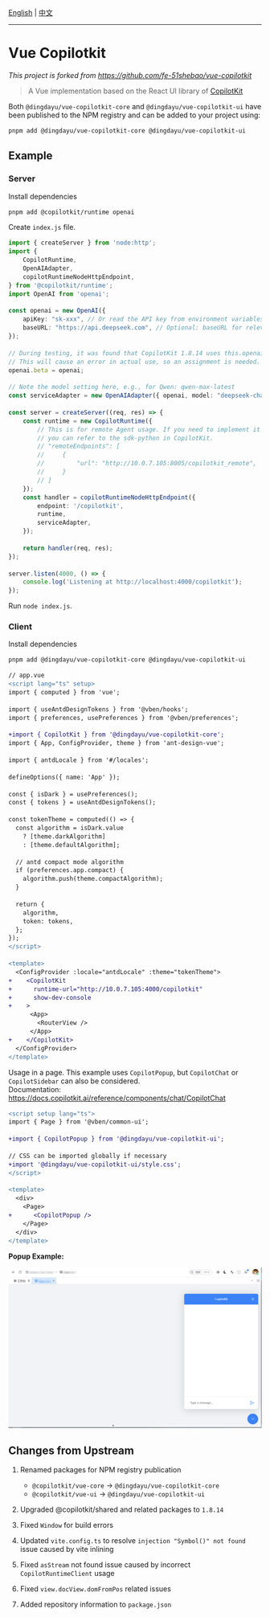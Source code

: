 [English](./README.md) | [中文](./README.zh.md)

---
# Vue Copilotkit

*This project is forked from https://github.com/fe-51shebao/vue-copilotkit*

> A Vue implementation based on the React UI library of <a href="https://github.com/CopilotKit/CopilotKit" target="_blank">CopilotKit</a>

Both `@dingdayu/vue-copilotkit-core` and `@dingdayu/vue-copilotkit-ui` have been published to the NPM registry and can be added to your project using:

```bash
pnpm add @dingdayu/vue-copilotkit-core @dingdayu/vue-copilotkit-ui
```

## Example

### Server

Install dependencies

```bash
pnpm add @copilotkit/runtime openai
```

Create `index.js` file.

```ts
import { createServer } from 'node:http';
import {
    CopilotRuntime,
    OpenAIAdapter,
    copilotRuntimeNodeHttpEndpoint,
} from '@copilotkit/runtime';
import OpenAI from 'openai';

const openai = new OpenAI({
    apiKey: "sk-xxx", // Or read the API key from environment variables process.env["OPENAI_API_KEY"]
    baseURL: "https://api.deepseek.com", // Optional: baseURL for relevant platforms, e.g., Bailian (阿里云百炼): https://dashscope.aliyuncs.com/compatible-mode/v1
});

// During testing, it was found that CopilotKit 1.8.14 uses this.openai.beta.chat.completions.stream
// This will cause an error in actual use, so an assignment is needed.
openai.beta = openai;

// Note the model setting here, e.g., for Qwen: qwen-max-latest
const serviceAdapter = new OpenAIAdapter({ openai, model: "deepseek-chat", keepSystemRole: true, });

const server = createServer((req, res) => {
    const runtime = new CopilotRuntime({
        // This is for remote Agent usage. If you need to implement it in other languages,
        // you can refer to the sdk-python in CopilotKit.
        // "remoteEndpoints": [
        //     {
        //         "url": "http://10.0.7.105:8005/copilotkit_remote",
        //     }
        // ]
    });
    const handler = copilotRuntimeNodeHttpEndpoint({
        endpoint: '/copilotkit',
        runtime,
        serviceAdapter,
    });

    return handler(req, res);
});

server.listen(4000, () => {
    console.log('Listening at http://localhost:4000/copilotkit');
});
```

Run `node index.js`.

### Client

Install dependencies

```bash
pnpm add @dingdayu/vue-copilotkit-core @dingdayu/vue-copilotkit-ui
```

```diff
// app.vue
<script lang="ts" setup>
import { computed } from 'vue';

import { useAntdDesignTokens } from '@vben/hooks';
import { preferences, usePreferences } from '@vben/preferences';

+import { CopilotKit } from '@dingdayu/vue-copilotkit-core';
import { App, ConfigProvider, theme } from 'ant-design-vue';

import { antdLocale } from '#/locales';

defineOptions({ name: 'App' });

const { isDark } = usePreferences();
const { tokens } = useAntdDesignTokens();

const tokenTheme = computed(() => {
  const algorithm = isDark.value
    ? [theme.darkAlgorithm]
    : [theme.defaultAlgorithm];

  // antd compact mode algorithm
  if (preferences.app.compact) {
    algorithm.push(theme.compactAlgorithm);
  }

  return {
    algorithm,
    token: tokens,
  };
});
</script>

<template>
  <ConfigProvider :locale="antdLocale" :theme="tokenTheme">
+    <CopilotKit
+      runtime-url="http://10.0.7.105:4000/copilotkit"
+      show-dev-console
+    >
      <App>
        <RouterView />
      </App>
+    </CopilotKit>
  </ConfigProvider>
</template>
```

Usage in a page. This example uses `CopilotPopup`, but `CopilotChat` or `CopilotSidebar` can also be considered.  
Documentation: https://docs.copilotkit.ai/reference/components/chat/CopilotChat

```diff
<script setup lang="ts">
import { Page } from '@vben/common-ui';

+import { CopilotPopup } from '@dingdayu/vue-copilotkit-ui';

// CSS can be imported globally if necessary
+import '@dingdayu/vue-copilotkit-ui/style.css';
</script>

<template>
  <div>
    <Page>
+      <CopilotPopup />
    </Page>
  </div>
</template>

```

**Popup Example:**

![Copilot Popup](./popup.png) 

## Changes from Upstream

1. Renamed packages for NPM registry publication

    - `@copilotkit/vue-core` → `@dingdayu/vue-copilotkit-core`
    - `@copilotkit/vue-ui` → `@dingdayu/vue-copilotkit-ui`

2. Upgraded @copilotkit/shared and related packages to `1.8.14`
3. Fixed `Window` for build errors
4. Updated `vite.config.ts` to resolve `injection "Symbol()" not found` issue caused by vite inlining
5. Fixed `asStream` not found issue caused by incorrect `CopilotRuntimeClient` usage
6. Fixed `view.docView.domFromPos` related issues
7. Added repository information to `package.json`
